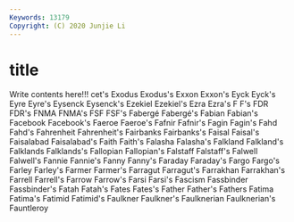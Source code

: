 ```yaml
---
Keywords: 13179
Copyright: (C) 2020 Junjie Li
---
```


# title

Write contents here!!!
cet's 
Exodus 
Exodus's
Exxon 
Exxon's 
Eyck 
Eyck's 
Eyre 
Eyre's 
Eysenck 
Eysenck's 
Ezekiel 
Ezekiel's
Ezra 
Ezra's 
F 
F's 
FDR 
FDR's 
FNMA 
FNMA's 
FSF 
FSF's
Fabergé 
Fabergé's 
Fabian 
Fabian's 
Facebook 
Facebook's 
Faeroe 
Faeroe's 
Fafnir 
Fafnir's
Fagin 
Fagin's 
Fahd 
Fahd's 
Fahrenheit 
Fahrenheit's 
Fairbanks 
Fairbanks's 
Faisal 
Faisal's
Faisalabad 
Faisalabad's 
Faith 
Faith's 
Falasha 
Falasha's 
Falkland 
Falkland's 
Falklands 
Falklands's
Fallopian 
Fallopian's 
Falstaff 
Falstaff's 
Falwell 
Falwell's 
Fannie 
Fannie's 
Fanny 
Fanny's
Faraday 
Faraday's 
Fargo 
Fargo's 
Farley 
Farley's 
Farmer 
Farmer's 
Farragut 
Farragut's
Farrakhan 
Farrakhan's 
Farrell 
Farrell's 
Farrow 
Farrow's 
Farsi 
Farsi's 
Fascism 
Fassbinder
Fassbinder's 
Fatah 
Fatah's 
Fates 
Fates's 
Father 
Father's 
Fathers 
Fatima 
Fatima's
Fatimid 
Fatimid's 
Faulkner 
Faulkner's 
Faulknerian 
Faulknerian's 
Fauntleroy 
